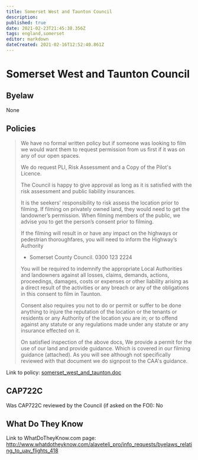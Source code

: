 ```yaml
---
title: Somerset West and Taunton Council
description: 
published: true
date: 2021-02-23T21:45:38.356Z
tags: england,somerset
editor: markdown
dateCreated: 2021-02-16T12:52:40.861Z
---
```


# Somerset West and Taunton Council


## Byelaw
None

## Policies
> We have no formal written policy but if someone was looking to film we would want them to request permission from us first if it was on any of our open spaces.
> 
> We do request PLI, Risk Assessment and a Copy of the Pilot's Licence.
>
> The Council is happy to give approval as long as it is satisfied with the risk assessment and public liability insurances.
>
> It is the seekers' responsibility to risk assess the location prior to filming.  If filming on privately owned land, they would need to get the landowner’s permission.  When filming members of the public, we advise you to get the person’s consent prior to filming.
>
> If the filming will result in or have any impact on the highways or pedestrian thoroughfares, you will need to inform the Highway’s Authority
> - Somerset County Council.  0300 123 2224
>
> You will be required to indemnify the appropriate Local Authorities and landowners against all losses, claims, demands, actions, proceedings, damages, costs or expenses or other liability arising as a direct result of the activities or any breach or any of the obligations in this consent to film in Taunton. 
>
> Consent also requires you not to do or permit or suffer to be done anything to injure the reputation of the location or the tenants or residents or any Authority of the location you are in; or to offend against any statute or any regulations made under any statute or any insurance effected on it.
>
> On satisfied inspection of the above docs, We provide a permit for the use of our land and provide guidance. Which is covered in our filming guidance (attached). As you will see although not specifically reviewed with that document we do signpost to the CAA's guidance. 

Link to policy:
[somerset_west_and_taunton.doc](/assets/somerset_west_and_taunton.doc)

## CAP722C

Was CAP722C reviewed by the Council (if asked on the FOI): No 

## What Do They Know

Link to WhatDoTheyKnow.com page:
http://www.whatdotheyknow.com/alaveteli_pro/info_requests/byelaws_relating_to_uav_flights_418

